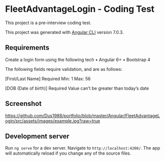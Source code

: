 # FleetAdvantageLogin - Coding Test

This project is a pre-interview coding test. 

This project was generated with [Angular CLI](https://github.com/angular/angular-cli) version 7.0.3.

## Requirements

Create a login form using the following tech
•	Angular 6+
•	Bootstrap 4
 
The following fields require validation, and are as follows:

[First/Last Name] 
Required
Min: 1
Max: 56

[DOB (Date of birth)]
Required
Value can’t be greater than today’s date

## Screenshot
https://github.com/Dus1988/portfolio/blob/master/Angular/FleetAdvantageLogin/src/assets/images/example.jpg?raw=true


## Development server

Run `ng serve` for a dev server. Navigate to `http://localhost:4200/`. The app will automatically reload if you change any of the source files.

